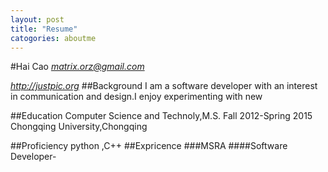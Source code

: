 ```yaml
---
layout: post
title: "Resume"
catogories: aboutme
---
```


#Hai Cao
 *<matrix.orz@gmail.com>*

 *<http://justpic.org>*
##Background
 I am a software developer with an interest in communication and design.I enjoy experimenting with new 

##Education
Computer Science and Technoly,M.S.
Fall 2012-Spring 2015
Chongqing University,Chongqing

##Proficiency
python ,C++
##Expricence
###MSRA
####Software Developer-

